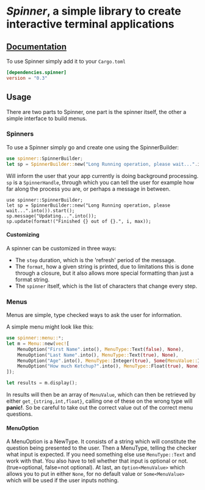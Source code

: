 _Spinner_, a simple library to create interactive terminal applications
=======================================================================

## [Documentation](http://neikos.me/spinner/spinner/)


To use Spinner simply add it to your `Cargo.toml`

```toml
[dependencies.spinner]
version = "0.3"
```

Usage
-----

There are two parts to Spinner, one part is the spinner itself, the other a
simple interface to build menus.


### Spinners

To use a Spinner simply go and create one using the SpinnerBuilder:
```rust
use spinner::SpinnerBuilder;
let sp = SpinnerBuilder::new("Long Running operation, please wait...".into()).start();
```

Will inform the user that your app currently is doing background processing.
`sp` is a `SpinnerHandle`, through which you can tell the user for example how
far along the process you are, or perhaps a message in between.

```
use spinner::SpinnerBuilder;
let sp = SpinnerBuilder::new("Long Running operation, please wait...".into()).start();
sp.message("Updating...".into());
sp.update(format!("Finished {} out of {}.", i, max));
```

#### Customizing

A spinner can be customized in three ways:

- The `step` duration, which is the 'refresh' period of the message.
- The `format`, how a given string is printed, due to limitations this is
    done through a closure, but it also allows more special formatting than
    just a format string.
- The `spinner` itself, which is the list of characters that change every
    step.


### Menus

Menus are simple, type checked ways to ask the user for information.

A simple menu might look like this:

```rust
use spinner::menu::*;
let m = Menu::new(vec![
    MenuOption("First Name".into(), MenuType::Text(false), None),
    MenuOption("Last Name".into(), MenuType::Text(true), None),
    MenuOption("Age".into(), MenuType::Integer(true), Some(MenuValue::Integer(1))),
    MenuOption("How much Ketchup?".into(), MenuType::Float(true), None),
]);

let results = m.display();
```

In results will then be an array of `MenuValue`, which can then be retrieved by
either `get_{string,int,float}`, calling one of these on the wrong type will
**panic!**. So be careful to take out the correct value out of the correct menu
questions.

#### MenuOption

A MenuOption is a NewType. It consists of a string which will constitute the
question being presented to the user. Then a MenuType, telling the checker what
input is expected. If you need something else use `MenuType::Text` and work with
that. You also have to tell whether that input is optional or not.
(true=optional, false=not optional). At last, an `Option<MenuValue>` which allows
you to put in either `None`, for no default value or `Some<MenuValue>` which
will be used if the user inputs nothing.
